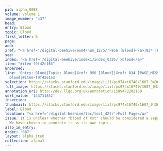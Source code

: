 ```yaml
---
pid: alpha_0088
volume: Volume 1
image_number: '437'
head:
entry: Blood
topic: Blood
first_letter: B
page:
add:
xref: "<a href='/digital-beehive/num4/num_1275/'>956 [Blood]</a>|834 [PAGE_MISSING]"
see:
index: "<a href='/digital-beehive/index1/index_0385/'>blood</a>"
item: "#item-f9f42e163"
unparsed:
line: 'Entry: Blood|Topic: Blood|Xref: 956 [Blood]|Xref: 834 [PAGE_MISSING]|Index:
  blood|#item-f9f42e163'
selection: https://stacks.stanford.edu/image/iiif/ps974xt6740/1607_0436/305,1852,3157,307/full/0/default.jpg
full_image: https://stacks.stanford.edu/image/iiif/ps974xt6740/1607_0436/full/full/0/default.jpg
annotation_uri: http://dev.llgc.org.uk/annotation/1589472202150
sort_value: '143711852'
insertion:
thumbnail: https://stacks.stanford.edu/image/iiif/ps974xt6740/1607_0436/305,1852,600,180/250,/0/default.jpg
label: Blood
location: "<a href='/digital-beehive/toc/toc1_427/'>Full Page</a>"
issue: It is unclear whether "blood of Xst" should be considered a separate entry.
  We have chosen to annotate it as its own topic.
also_in_entry:
order: '087'
layout: alpha_item
collection: alpha1
---
```

